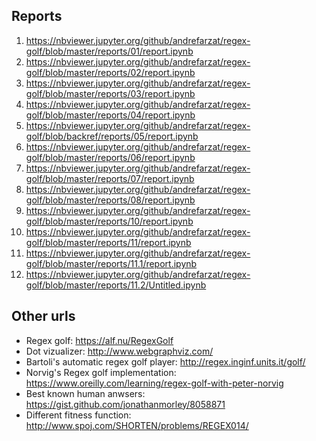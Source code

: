 ## Reports

1. https://nbviewer.jupyter.org/github/andrefarzat/regex-golf/blob/master/reports/01/report.ipynb
1. https://nbviewer.jupyter.org/github/andrefarzat/regex-golf/blob/master/reports/02/report.ipynb
1. https://nbviewer.jupyter.org/github/andrefarzat/regex-golf/blob/master/reports/03/report.ipynb
1. https://nbviewer.jupyter.org/github/andrefarzat/regex-golf/blob/master/reports/04/report.ipynb
1. https://nbviewer.jupyter.org/github/andrefarzat/regex-golf/blob/backref/reports/05/report.ipynb
1. https://nbviewer.jupyter.org/github/andrefarzat/regex-golf/blob/master/reports/06/report.ipynb
1. https://nbviewer.jupyter.org/github/andrefarzat/regex-golf/blob/master/reports/07/report.ipynb
1. https://nbviewer.jupyter.org/github/andrefarzat/regex-golf/blob/master/reports/08/report.ipynb
1. https://nbviewer.jupyter.org/github/andrefarzat/regex-golf/blob/master/reports/10/report.ipynb
1. https://nbviewer.jupyter.org/github/andrefarzat/regex-golf/blob/master/reports/11/report.ipynb
1. https://nbviewer.jupyter.org/github/andrefarzat/regex-golf/blob/master/reports/11.1/report.ipynb
1. https://nbviewer.jupyter.org/github/andrefarzat/regex-golf/blob/master/reports/11.2/Untitled.ipynb

## Other urls

* Regex golf: https://alf.nu/RegexGolf
* Dot vizualizer: http://www.webgraphviz.com/
* Bartoli's automatic regex golf player: http://regex.inginf.units.it/golf/
* Norvig's Regex golf implementation: https://www.oreilly.com/learning/regex-golf-with-peter-norvig
* Best known human anwsers: https://gist.github.com/jonathanmorley/8058871
* Different fitness function: http://www.spoj.com/SHORTEN/problems/REGEX014/
